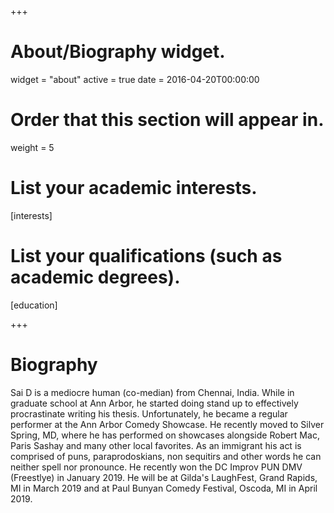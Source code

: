 +++
# About/Biography widget.
widget = "about"
active = true
date = 2016-04-20T00:00:00

# Order that this section will appear in.
weight = 5

# List your academic interests.
[interests]

# List your qualifications (such as academic degrees).
[education]
  
 
+++


# Biography
Sai D is a mediocre human (co-median) from Chennai, India. While in graduate school at Ann Arbor, he started doing stand up to effectively procrastinate writing his thesis. Unfortunately, he became a regular performer at the Ann Arbor Comedy Showcase. He recently moved to Silver Spring, MD, where he has performed on showcases alongside Robert Mac, Paris Sashay and many other local favorites. As an immigrant his act is comprised of puns, paraprodoskians, non sequitirs and other words he can neither spell nor pronounce. He recently won the DC Improv PUN DMV (Freestlye) in January 2019. He will be at Gilda's LaughFest, Grand Rapids, MI in March 2019 and at Paul Bunyan Comedy Festival, Oscoda, MI in April 2019.
